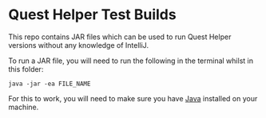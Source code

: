 # Quest Helper Test Builds

This repo contains JAR files which can be used to run Quest Helper versions without any knowledge of IntelliJ.

To run a JAR file, you will need to run the following in the terminal whilst in this folder:

```
java -jar -ea FILE_NAME
```

For this to work, you will need to make sure you have [Java](https://www.java.com/en/download/) installed on your machine. 